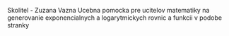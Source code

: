 Skolitel - Zuzana Vazna
Ucebna pomocka pre ucitelov matematiky na generovanie exponencialnych a logarytmickych rovnic a funkcii v podobe stranky
